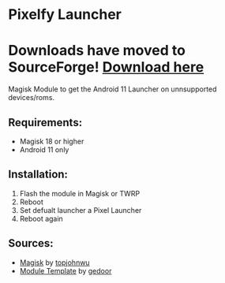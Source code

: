 # Pixelfy Launcher
# Downloads have moved to SourceForge! [Download here](https://sourceforge.net/projects/pixel-spoof/files/Pixel%20Launcher/)

Magisk Module to get the Android 11 Launcher on unnsupported devices/roms. 


## Requirements:

* Magisk 18 or higher
* Android 11 only

## Installation:

 1. Flash the module in Magisk or TWRP
 2. Reboot
 3. Set defualt launcher a Pixel Launcher
 4. Reboot again

## Sources:

   * [Magisk](https://github.com/topjohnwu/Magisk) by [topjohnwu](https://github.com/topjohnwu)
   * [Module Template](https://github.com/gedoor/magisk-module-template) by [gedoor](https://github.com/gedoor)
